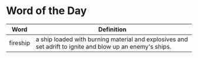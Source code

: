 # Word of the Day

|Word|Definition|
|---|---|
|fireship|a ship loaded with burning material and explosives and set adrift to ignite and blow up an enemy's ships.|